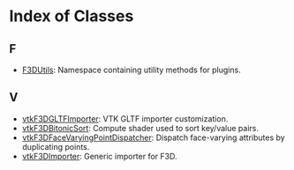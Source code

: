 # Index of Classes

## F

* [F3DUtils](class_f3_d_utils.md): Namespace containing utility methods for plugins.

## V

* [vtkF3DGLTFImporter](classvtk_f3_d_g_l_t_f_importer.md): VTK GLTF importer customization.
* [vtkF3DBitonicSort](classvtk_f3_d_bitonic_sort.md): Compute shader used to sort key/value pairs.
* [vtkF3DFaceVaryingPointDispatcher](classvtk_f3_d_face_varying_point_dispatcher.md): Dispatch face-varying attributes by duplicating points.
* [vtkF3DImporter](classvtk_f3_d_importer.md): Generic importer for F3D.